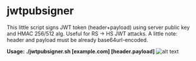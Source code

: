 # jwtpubsigner
This little script signs JWT token (header+payload) using server public key and HMAC 256/512 alg. Useful for RS -> HS JWT attacks.
A little note: header and payload must be already base64url-encoded.

**Usage: ./jwtpubsigner.sh [example.com] [header.payload]**
![alt text](https://downloader.disk.yandex.ru/preview/713b0f6bf50a3791e5a23fbb546a26d9fabfee9b9b4437f6233a43d4e025ccf7/5f85b061/Jb9isi8SkQEja0n30iLPAup6ZkYSFUZLnaQ37S1ia1z3ADRgjJgElyb01dWH7LiU7L3oHKOOPXKIPjKMGLYI5w==?uid=0&filename=Screenshot+2020-10-13+124834.png&disposition=inline&hash=&limit=0&content_type=image%2Fpng&tknv=v2&owner_uid=61982139&size=2560x1262)
